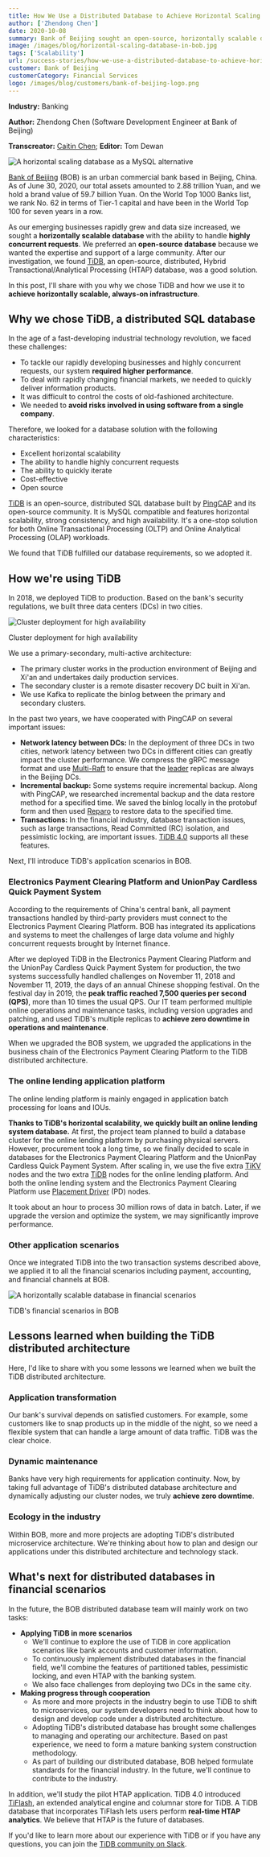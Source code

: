 ```yaml
---
title: How We Use a Distributed Database to Achieve Horizontal Scaling Without Downtime
author: ['Zhendong Chen']
date: 2020-10-08
summary: Bank of Beijing sought an open-source, horizontally scalable database to scale out their database. Learn how they use TiDB to achieve database scaling with zero downtime.
image: /images/blog/horizontal-scaling-database-in-bob.jpg
tags: ['Scalability']
url: /success-stories/how-we-use-a-distributed-database-to-achieve-horizontal-scaling-without-downtime/
customer: Bank of Beijing
customerCategory: Financial Services
logo: /images/blog/customers/bank-of-beijing-logo.png
---
```


**Industry:** Banking

**Author:** Zhendong Chen (Software Development Engineer at Bank of Beijing)

**Transcreator:** [Caitin Chen](https://github.com/CaitinChen); **Editor:** Tom Dewan

![A horizontal scaling database as a MySQL alternative](media/horizontal-scaling-database-in-bob.jpg)

[Bank of Beijing](https://en.wikipedia.org/wiki/Bank_of_Beijing) (BOB) is an urban commercial bank based in Beijing, China. As of June 30, 2020, our total assets amounted to 2.88 trillion Yuan, and we hold a brand value of 59.7 billion Yuan. On the World Top 1000 Banks list, we rank No. 62 in terms of Tier-1 capital and have been in the World Top 100 for seven years in a row.

As our emerging businesses rapidly grew and data size increased, we sought a **horizontally scalable database** with the ability to handle **highly concurrent requests**. We preferred an **open-source database** because we wanted the expertise and support of a large community. After our investigation, we found [TiDB](https://docs.pingcap.com/tidb/stable/overview), an open-source, distributed, Hybrid Transactional/Analytical Processing (HTAP) database, was a good solution.

In this post, I'll share with you why we chose TiDB and how we use it to **achieve horizontally scalable, always-on infrastructure**.

## Why we chose TiDB, a distributed SQL database

In the age of a fast-developing industrial technology revolution, we faced these challenges:

* To tackle our rapidly developing businesses and highly concurrent requests, our system **required higher performance**.
* To deal with rapidly changing financial markets, we needed to quickly deliver information products.
* It was difficult to control the costs of old-fashioned architecture.
* We needed to **avoid risks involved in using software from a single company**.

Therefore, we looked for a database solution with the following characteristics:

* Excellent horizontal scalability
* The ability to handle highly concurrent requests
* The ability to quickly iterate
* Cost-effective
* Open source

[TiDB](https://github.com/pingcap/tidb) is an open-source, distributed SQL database built by [PingCAP](https://pingcap.com/) and its open-source community. It is MySQL compatible and features horizontal scalability, strong consistency, and high availability. It's a one-stop solution for both Online Transactional Processing (OLTP) and Online Analytical Processing (OLAP) workloads.

We found that TiDB fulfilled our database requirements, so we adopted it.

## How we're using TiDB

In 2018, we deployed TiDB to production. Based on the bank's security regulations, we built three data centers (DCs) in two cities.

![Cluster deployment for high availability](media/highly-available-cluster.jpg)
<div class="caption-center"> Cluster deployment for high availability </div>

We use a primary-secondary, multi-active architecture:

* The primary cluster works in the production environment of Beijing and Xi'an and undertakes daily production services.
* The secondary cluster is a remote disaster recovery DC built in Xi'an.
* We use Kafka to replicate the binlog between the primary and secondary clusters.

In the past two years, we have cooperated with PingCAP on several important issues:

* **Network latency between DCs:** In the deployment of three DCs in two cities, network latency between two DCs in different cities can greatly impact the cluster performance. We compress the gRPC message format and use [Multi-Raft](https://pingcap.com/blog/2017-08-15-multi-raft) to ensure that the [leader](https://docs.pingcap.com/tidb/stable/glossary#leaderfollowerlearner) replicas are always in the Beijing DCs.
* **Incremental backup:** Some systems require incremental backup. Along with PingCAP, we researched incremental backup and the data restore method for a specified time. We saved the binlog locally in the protobuf form and then used [Reparo](https://docs.pingcap.com/tidb/stable/tidb-binlog-reparo) to restore data to the specified time.
* **Transactions:** In the financial industry, database transaction issues, such as large transactions, Read Committed (RC) isolation, and pessimistic locking, are important issues. [TiDB 4.0](https://docs.pingcap.com/tidb/stable/release-4.0-ga) supports all these features.

Next, I'll introduce TiDB's application scenarios in BOB.

### Electronics Payment Clearing Platform and UnionPay Cardless Quick Payment System

According to the requirements of China's central bank, all payment transactions handled by third-party providers must connect to the Electronics Payment Clearing Platform. BOB has integrated its applications and systems to meet the challenges of large data volume and highly concurrent requests brought by Internet finance.

After we deployed TiDB in the Electronics Payment Clearing Platform and the UnionPay Cardless Quick Payment System for production, the two systems successfully handled challenges on November 11, 2018 and November 11, 2019, the days of an annual Chinese shopping festival. On the festival day in 2019, the **peak traffic reached 7,500 queries per second (QPS)**, more than 10 times the usual QPS. Our IT team performed multiple online operations and maintenance tasks, including version upgrades and patching, and used TiDB's multiple replicas to **achieve zero downtime in operations and maintenance**.

When we upgraded the BOB system, we upgraded the applications in the business chain of the Electronics Payment Clearing Platform to the TiDB distributed architecture.

### The online lending application platform

The online lending platform is mainly engaged in application batch processing for loans and IOUs.

**Thanks to TiDB's horizontal scalability, we quickly built an online lending system database.** At first, the project team planned to build a database cluster for the online lending platform by purchasing physical servers. However, procurement took a long time, so we finally decided to scale in databases for the Electronics Payment Clearing Platform and the UnionPay Cardless Quick Payment System. After scaling in, we use the five extra [TiKV](https://docs.pingcap.com/tidb/stable/tidb-architecture#tikv-server) nodes and the two extra [TiDB](https://docs.pingcap.com/tidb/stable/tidb-architecture#tidb-server) nodes for the online lending platform. And both the online lending system and the Electronics Payment Clearing Platform use [Placement Driver](https://docs.pingcap.com/tidb/stable/tidb-architecture#placement-driver-pd-server) (PD) nodes.

It took about an hour to process 30 million rows of data in batch. Later, if we upgrade the version and optimize the system, we may significantly improve performance.

### Other application scenarios

Once we integrated TiDB into the two transaction systems described above, we applied it to all the financial scenarios including payment, accounting, and financial channels at BOB.

![A horizontally scalable database in financial scenarios](media/horizontally-scalable-database-in-bob-financial-scenarios.jpg)
<div class="caption-center"> TiDB's financial scenarios in BOB </div>

## Lessons learned when building the TiDB distributed architecture

Here, I'd like to share with you some lessons we learned when we built the TiDB distributed architecture.

### Application transformation

Our bank's survival depends on satisfied customers. For example, some customers like to snap products up in the middle of the night, so we need a flexible system that can handle a large amount of data traffic. TiDB was the clear choice.

### Dynamic maintenance

Banks have very high requirements for application continuity. Now, by taking full advantage of TiDB's distributed database architecture and dynamically adjusting our cluster nodes, we truly **achieve zero downtime**.

### Ecology in the industry

Within BOB, more and more projects are adopting TiDB's distributed microservice architecture. We're thinking about how to plan and design our applications under this distributed architecture and technology stack.

## What's next for distributed databases in financial scenarios

In the future, the BOB distributed database team will mainly work on two tasks:

* **Applying TiDB in more scenarios**
    * We'll continue to explore the use of TiDB in core application scenarios like bank accounts and customer information.
    * To continuously implement distributed databases in the financial field, we'll combine the features of partitioned tables, pessimistic locking, and even HTAP with the banking system.
    * We also face challenges from deploying two DCs in the same city.
* **Making progress through cooperation**
    * As more and more projects in the industry begin to use TiDB to shift to microservices, our system developers need to think about how to design and develop code under a distributed architecture.
    * Adopting TiDB's distributed database has brought some challenges to managing and operating our architecture. Based on past experience, we need to form a mature banking system construction methodology.
    * As part of building our distributed database, BOB helped formulate standards for the financial industry. In the future, we'll continue to contribute to the industry.

In addition, we'll study the pilot HTAP application. TiDB 4.0 introduced [TiFlash](https://docs.pingcap.com/tidb/dev/tiflash-overview), an extended analytical engine and columnar store for TiDB. A TiDB database that incorporates TiFlash lets users perform **real-time HTAP analytics**. We believe that HTAP is the future of databases.

If you'd like to learn more about our experience with TiDB or if you have any questions, you can join the [TiDB community on Slack](https://slack.tidb.io/invite?team=tidb-community&channel=everyone&ref=pingcap-blog).
